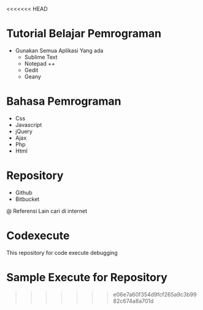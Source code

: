 <<<<<<< HEAD
# Tutorial Belajar Pemrograman
* Gunakan Semua Aplikasi Yang ada
	* Sublime Text
	* Notepad ++
	* Gedit
	* Geany

# Bahasa Pemrograman
* Css
* Javascript
* jQuery
* Ajax
* Php
* Html

# Repository
* Github
* Bitbucket

@ Referensi Lain cari di internet
# Codexecute
This repository for code execute debugging

# Sample Execute for Repository
>>>>>>> e06e7a60f354d9fcf265a9c3b9982c674a8a701d
